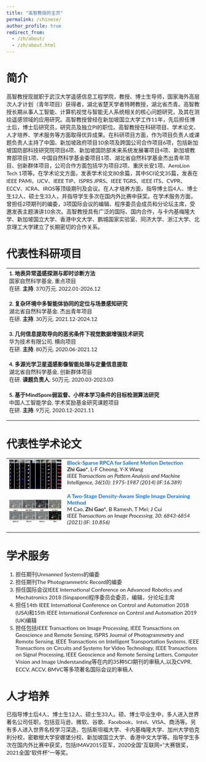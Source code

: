 ```yaml
---
title: "高智教授的主页"
permalink: /chinese/
author_profile: true
redirect_from: 
  - /zh/about/
  - /zh/about.html
---
```


# 简介

高智教授现就职于武汉大学遥感信息工程学院，教授、博士生导师，国家海外高层次人才计划（青年项目）获得者，湖北省楚天学者特聘教授，湖北省杰青。高智教授长期从事人工智能、计算机视觉与智能无人系统相关的核心问题研究，及其在测绘遥感领域的应用研究。高智教授曾经在新加坡国立大学工作11年，先后担任博士后，博士后研究员，研究员及独立PI的职位。高智教授在科研项目、学术论文、人才培养、学术服务等方面取得优异成果。在科研项目方面，作为项目负责人或课题负责人主持了中国、新加坡政府项目10余项及跨国公司合作项目6项，包括新加坡国防部科技研究院项目6项、新加坡国防部未来系统发展署项目4项、新加坡教育部项目1项、中国自然科学基金委项目1项、湖北省自然科学基金杰出青年项目、创新群体项目，公司合作方面包括华为项目2项、重庆长安1项、AeroLion Tech 1项等。在学术论文方面，发表学术论文80余篇，其中SCI论文35篇，发表在IEEE PAMI、IJCV、IEEE TIP、ISPRS JPRS、IEEE TGRS、IEEE ITS、CVPR、ECCV、ICRA、IROS等顶级期刊及会议。在人才培养方面，指导博士后4人、博士生12人、硕士生33人，并指导学生多次在国内外比赛中获奖。在学术服务方面，曾担任2项期刊的编委，3项国际会议的编辑、程序委员会成员和分论坛主席，受邀发表主题演讲10余次。高智教授具有广泛的国际、国内合作，与卡内基梅隆大学、新加坡国立大学、香港中文大学、鹏城国家实验室、同济大学、浙江大学、北京理工大学建立了长期密切的合作关系。

# 代表性科研项目

<!-- ################################  CONTENT START  #######################################-->
<table width="100%" align="center" border="0" cellspacing="0" cellpadding="0" style="font-size:1em">
   <tbody>
    <!-- ------------ Paper Start  ----------------- -->
    <tr>
      <!-- <td width="30%">
         <img src="../images/paper2019a.png">
      </td> -->
      <td valign="top" width="70%">
        <!-- <a href="https://ieeexplore.ieee.org/document/8629321">  -->
          <strong>1. 地表异常遥感探测与即时诊断方法
</strong> 
        <!-- </a> -->
    <br>
        国家自然科学基金, 重点项目 
    <br>
        在研. <strong>主持</strong>. 370万元. 2022.01-2026.12
        <p></p>
        <p></p>
      </td>
    </tr>   
    <!-- ------------ Paper Start  ----------------- -->
    <tr>
      <!-- <td width="30%">
         <img src="../images/paper2019a.png">
      </td> -->
      <td valign="top" width="70%">
        <!-- <a href="https://ieeexplore.ieee.org/document/8629321">  -->
          <papertitle>2. 复杂环境中多智能体协同的定位与场景感知研究</papertitle> 
        <!-- </a> -->
    <br>
        湖北省自然科学基金, 杰出青年项目
    <br>
        在研. <strong>主持</strong>. 30万元. 2021.12-2024.12
        <p></p>
        <p></p>
      </td>
    </tr>    
    <!-- ------------ Paper End ----------------- -->    
    <!-- ------------ Paper Start  ----------------- -->
    <tr>
      <!-- <td width="30%">
         <img src="../images/paper2019a.png">
      </td> -->
      <td valign="top" width="70%">
        <!-- <a href="https://ieeexplore.ieee.org/document/8629321">  -->
          <papertitle>3. 几何信息提取导向的恶劣条件下视觉数据增强技术研究</papertitle> 
        <!-- </a> -->
    <br>
        华为技术有限公司, 横向项目
    <br>
        在研. <strong>主持</strong>. 80万元. 2020.06-2021.12
        <p></p>
        <p></p>
      </td>
    </tr>    
    <!-- ------------ Paper End ----------------- -->   
    <!-- ------------ Paper Start  ----------------- -->
    <tr>
      <!-- <td width="30%">
         <img src="../images/paper2019a.png">
      </td> -->
      <td valign="top" width="70%">
        <!-- <a href="https://ieeexplore.ieee.org/document/8629321">  -->
          <papertitle>4. 多源光学卫星遥感影像智能处理与定量信息提取</papertitle> 
        <!-- </a> -->
    <br>
        湖北省自然科学基金, 创新群体项目
    <br>
        在研. <strong>课题负责人</strong>. 50万元. 2020.03-2023.03
        <p></p>
        <p></p>
      </td>
    </tr>    
    <!-- ------------ Paper End ----------------- -->   
    <tr>
      <!-- <td width="30%">
         <img src="../images/paper2019a.png">
      </td> -->
      <td valign="top" width="70%">
        <!-- <a href="https://ieeexplore.ieee.org/document/8629321">  -->
          <strong>5. 基于MindSpore弱监督、小样本学习条件的目标检测算法研究</strong> 
        <!-- </a> -->
    <br>
        中国人工智能学会, 学术奖励基金研究课题项目 
    <br>
        在研. <strong>主持</strong>. 9万元. 2020.12-2021.11
        <p></p>
        <p></p>
      </td>
    </tr>    
    <!-- ------------ Paper End ----------------- -->     
    
</tbody></table>

# 代表性学术论文
<table width="100%" align="center" border="0" cellspacing="0" cellpadding="0">
   <tbody>
    <!-- ------------ Paper Start  ----------------- -->
    <tr>
      <td width="30%">
         <img src="../images/paper_Gao_TPAMI_2014.png">
      </td>
      <td valign="top" width="70%">
        <a href="https://ieeexplore.ieee.org/document/6781644"> 
          <papertitle>Block‐Sparse RPCA for Salient Motion Detection</papertitle> 
        </a>
    <br>
        <strong>Zhi Gao*</strong>, L‐F Cheong, Y‐X Wang
    <br>
        <em>IEEE Transactions on Pattern Analysis and Machine Intelligence, 36(10): 1975‐1987 (2014) (IF:16.389)</em> <br>
        <!-- <a href="https://ieeexplore.ieee.org/document/8629321">Link</a> -->
        <p></p>
        <p></p>
      </td>
    </tr>    
    <!-- ------------ Paper End ----------------- -->  
    <!-- ------------ Paper Start  ----------------- -->
    <tr>
      <td width="30%">
         <img src="../images/paper_Cao_TIP_2021b.png">
      </td>
      <td valign="top" width="70%">
        <a href="https://ieeexplore.ieee.org/document/9499966"> 
          <papertitle>A Two-Stage Density-Aware Single Image Deraining Method</papertitle> 
        </a>
    <br>
        M Cao, <strong>Zhi Gao*</strong>, B Ramesh, T Mei; J Cui
    <br>
        <em>IEEE Transactions on Image Processing, 30: 6843-6854 (2021) (IF: 10.856)</em> <br>
        <!-- <a href="https://ieeexplore.ieee.org/document/8629321">Link</a> -->
        <p></p>
        <p></p>
      </td>
    </tr>    
    <!-- ------------ Paper End ----------------- -->    
        
</tbody></table>


# 学术服务

1.	担任期刊Unmanned Systems的编委
2.	担任期刊The Photogrammetric Record的编委
3.	担任国际会议IEEE International Conference on Advanced Robotics and Mechatronics 2018 (Singapore)程序委员会委员，编辑，分论坛主席
4.	担任14th IEEE International Conference on Control and Automation 2018 (USA)和15th IEEE International Conference on Control and Automation 2019 (UK)编辑
5.	担任包括IEEE Transactions on Image Processing, IEEE Transactions on Geoscience and Remote Sensing, ISPRS Journal of Photogrammetry and Remote Sensing, IEEE Transactions on Intelligent Transportation Systems, IEEE Transactions on Circuits and Systems for Video Technology, IEEE Transactions on Signal Processing, IEEE Geoscience and Remote Sensing Letters, Computer Vision and Image Understanding等在内的35种SCI期刊的审稿人,以及CVPR, ECCV, ACCV, BMVC等多项著名国际会议的审稿人


# 人才培养

已指导博士后4人、博士生12人、硕士生33人。硕、博士毕业生中，多人进入世界著名公司任职，包括亚马逊、微软、谷歌、Facebook、Intel、VISA、商汤等。另有多人进入世界名校学习深造，包括斯坦福大学、卡内基梅隆大学、加州大学伯克利分校，密歇根大学安娜堡分校、新加坡国立大学、香港中文大学等。指导学生多次在国内外比赛中获奖，包括IMAV2015亚军，2020全国“互联网+”大赛银奖，2021全国“软件杯”一等奖。


<style type="text/css">
    /* Color scheme stolen from Sergey Karayev */
    a {
    color: #1772d0;
    text-decoration:none !important;
    }
    a:focus, a:hover {
    color: #f09228;
    text-decoration:none !important;
    }
    table,td,th,tr{
    	border:none !important;
    }
    body,td,th,tr,p,a {
    font-family: 'Lato', Verdana, Helvetica, sans-serif;
    }
    strong {
    font-family: 'Lato', Verdana, Helvetica, sans-serif;
    }
    heading {
    font-family: 'Lato', Verdana, Helvetica, sans-serif;
    }
    papertitle {
    font-family: 'Lato', Verdana, Helvetica, sans-serif;
    font-weight: 700
    }
    name {
    font-family: 'Lato', Verdana, Helvetica, sans-serif;
    }
    .one
    {
    width: 160px;
    height: 160px;
    position: relative;
    }
    .two
    {
    width: 160px;
    height: 160px;
    position: absolute;
    transition: opacity .2s ease-in-out;
    -moz-transition: opacity .2s ease-in-out;
    -webkit-transition: opacity .2s ease-in-out;
    }
    .fade {
     transition: opacity .2s ease-in-out;
     -moz-transition: opacity .2s ease-in-out;
     -webkit-transition: opacity .2s ease-in-out;
    }
    span.highlight {
        background-color: #ffffd0;
    }
</style>